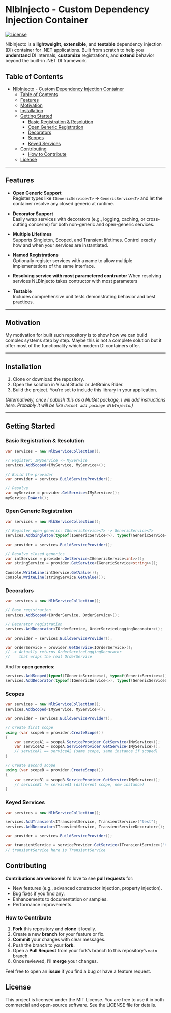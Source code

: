 # NlbInjecto - Custom Dependency Injection Container

[![License](https://img.shields.io/badge/license-MIT-blue.svg)](LICENSE)

NlbInjecto is a **lightweight**, **extensible**, and **testable** dependency injection (DI) container for .NET applications. Built from scratch to help you **understand** DI internals, **customize** registrations, and **extend** behavior beyond the built-in .NET DI framework.

## Table of Contents

- [NlbInjecto - Custom Dependency Injection Container](#nlbinjecto---custom-dependency-injection-container)
  - [Table of Contents](#table-of-contents)
  - [Features](#features)
  - [Motivation](#motivation)
  - [Installation](#installation)
  - [Getting Started](#getting-started)
    - [Basic Registration \& Resolution](#basic-registration--resolution)
    - [Open Generic Registration](#open-generic-registration)
    - [Decorators](#decorators)
    - [Scopes](#scopes)
    - [Keyed Services](#keyed-services)
  - [Contributing](#contributing)
    - [How to Contribute](#how-to-contribute)
  - [License](#license)

---

## Features

- **Open Generic Support**  
  Register types like `IGenericService<T>` -> `GenericService<T>` and let the container resolve any closed generic at runtime.

- **Decorator Support**  
  Easily wrap services with decorators (e.g., logging, caching, or cross-cutting concerns) for both non-generic and open-generic services.

- **Multiple Lifetimes**  
  Supports Singleton, Scoped, and Transient lifetimes. Control exactly how and when your services are instantiated.

- **Named Registrations**  
  Optionally register services with a name to allow multiple implementations of the same interface.

- **Resolving service with most parametered contructor**
  When resolving services NLBInjecto takes contructor with most parameters

- **Testable**  
  Includes comprehensive unit tests demonstrating behavior and best practices.

---

## Motivation

My motivation for built such repository is to show how we can build complex systems step by step. Maybe this is not a complete solution but it offer most of the functionality which modern DI containers offer. 

---

## Installation

1. Clone or download the repository.
2. Open the solution in Visual Studio or JetBrains Rider.
3. Build the project. You’re set to include this library in your application.

*(Alternatively, once I publish this as a NuGet package, I will add instructions here. Probably it will be like `dotnet add package NlbInjecto`.)*

---

## Getting Started

### Basic Registration & Resolution

```csharp
var services = new NlbServiceCollection();

// Register: IMyService -> MyService
services.AddScoped<IMyService, MyService>();

// Build the provider
var provider = services.BuildServiceProvider();

// Resolve
var myService = provider.GetService<IMyService>();
myService.DoWork();
```

### Open Generic Registration

```csharp
var services = new NlbServiceCollection();

// Register open generic: IGenericService<T> -> GenericService<T>
services.AddSingleton(typeof(IGenericService<>), typeof(GenericService<>));

var provider = services.BuildServiceProvider();

// Resolve closed generics
var intService = provider.GetService<IGenericService<int>>();
var stringService = provider.GetService<IGenericService<string>>();

Console.WriteLine(intService.GetValue());
Console.WriteLine(stringService.GetValue());
```

### Decorators

```csharp
var services = new NlbServiceCollection();

// Base registration
services.AddScoped<IOrderService, OrderService>();

// Decorator registration
services.AddDecorator<IOrderService, OrderServiceLoggingDecorator>();

var provider = services.BuildServiceProvider();

var orderService = provider.GetService<IOrderService>(); 
// -> Actually returns OrderServiceLoggingDecorator 
//    that wraps the real OrderService
```

And for **open generics**:
```csharp
services.AddScoped(typeof(IGenericService<>), typeof(GenericService<>));
services.AddDecorator(typeof(IGenericService<>), typeof(GenericServiceDecorator<>));
```

### Scopes

```csharp
var services = new NlbServiceCollection();
services.AddScoped<IMyService, MyService>();

var provider = services.BuildServiceProvider();

// Create first scope
using (var scopeA = provider.CreateScope())
{
    var serviceA1 = scopeA.ServiceProvider.GetService<IMyService>();
    var serviceA2 = scopeA.ServiceProvider.GetService<IMyService>();
    // serviceA1 == serviceA2 (same scope, same instance if scoped)
}

// Create second scope
using (var scopeB = provider.CreateScope())
{
    var serviceB1 = scopeB.ServiceProvider.GetService<IMyService>();
    // serviceB1 != serviceA1 (different scope, new instance)
}
```

### Keyed Services

```csharp
var services = new NlbServiceCollection();

services.AddTransient<ITransientService, TransientService>("test");
services.AddDecorator<ITransientService, TransientServiceDecorator>();

var provider = services.BuildServiceProvider();

var transientService = serviceProvider.GetService<ITransientService>("test");
// transientService here is TransientService
```

## Contributing

**Contributions are welcome!** I’d love to see **pull requests** for:

- New features (e.g., advanced constructor injection, property injection).  
- Bug fixes if you find any.  
- Enhancements to documentation or samples.  
- Performance improvements.

### How to Contribute

1. **Fork** this repository and **clone** it locally.  
2. Create a new **branch** for your feature or fix.  
3. **Commit** your changes with clear messages.  
4. Push the branch to your **fork**.  
5. Open a **Pull Request** from your fork’s branch to this repository’s `main` branch.  
6. Once reviewed, I’ll **merge** your changes.

Feel free to open an **issue** if you find a bug or have a feature request.


## License
This project is licensed under the MIT License. You are free to use it in both commercial and open-source software. See the LICENSE file for details.